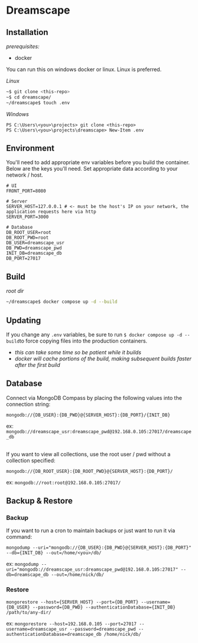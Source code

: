 # Dreamscape

## Installation

_prerequisites:_

- docker

You can run this on windows docker or linux. Linux is preferred.

_Linux_
```bash
~$ git clone <this-repo>
~$ cd dreamscape/
~/dreamscape$ touch .env
```

_Windows_
```
PS C:\Users\<you>\projects> git clone <this-repo>
PS C:\Users\<you>\projects\dreamscape> New-Item .env
```

## Environment

You'll need to add appropriate env variables before you build the container.<br />
Below are the keys you'll need. Set appropriate data according to your network / host.

```dotenv
# UI
FRONT_PORT=8080

# Server
SERVER_HOST=127.0.0.1 # <- must be the host's IP on your network, the application requests here via http
SERVER_PORT=3000

# Database
DB_ROOT_USER=root
DB_ROOT_PWD=root
DB_USER=dreamscape_usr
DB_PWD=dreamscape_pwd
INIT_DB=dreamscape_db
DB_PORT=27017
```

## Build

_root dir_

```bash
~/dreamscape$ docker compose up -d --build
```

## Updating

If you change any `.env` variables, be sure to run `$ docker compose up -d --build`to force copying files into the
production containers.

- _this can take some time so be patient while it builds_
- _docker will cache portions of the build, making subsequent builds faster after the first build_

## Database

Connect via MongoDB Compass by placing the following values into the connection string:<br />

```
mongodb://{DB_USER}:{DB_PWD}@{SERVER_HOST}:{DB_PORT}/{INIT_DB}
```

ex: `mongodb://dreamscape_usr:dreamscape_pwd@192.168.0.105:27017/dreamscape_db`

<br />If you want to view all collections, use the root user / pwd without a collection specified:

```
mongodb://{DB_ROOT_USER}:{DB_ROOT_PWD}@{SERVER_HOST}:{DB_PORT}/
```

ex: `mongodb://root:root@192.168.0.105:27017/`

## Backup & Restore
### Backup
If you want to run a cron to maintain backups or just want to run it via command:
```
mongodump --uri="mongodb://{DB_USER}:{DB_PWD}@{SERVER_HOST}:{DB_PORT}" --db={INIT_DB} --out=/home/<you>/db/
```
ex: `mongodump --uri="mongodb://dreamscape_usr:dreamscape_pwd@192.168.0.105:27017" --db=dreamscape_db --out=/home/nick/db/`

### Restore
```
mongorestore --host={SERVER_HOST} --port={DB_PORT} --username={DB_USER} --password={DB_PWD} --authenticationDatabase={INIT_DB} /path/to/any-dir/
```
ex: `mongorestore --host=192.168.0.105 --port=27017 --username=dreamscape_usr --password=dreamscape_pwd --authenticationDatabase=dreamscape_db /home/nick/db/`

